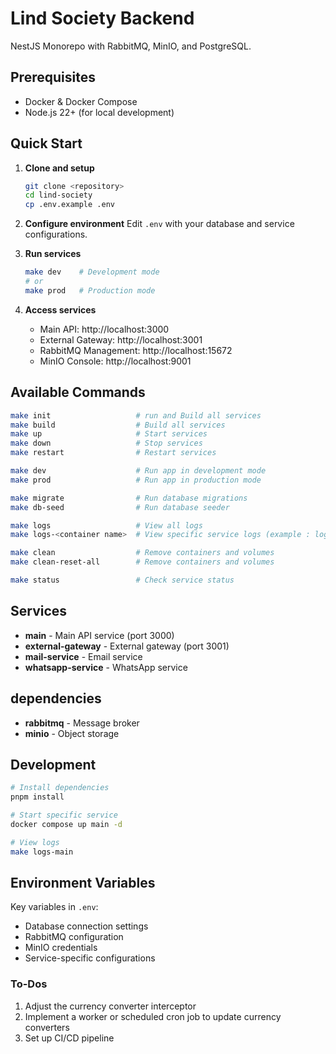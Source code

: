 # Lind Society Backend

NestJS Monorepo with RabbitMQ, MinIO, and PostgreSQL.

## Prerequisites

- Docker & Docker Compose
- Node.js 22+ (for local development)

## Quick Start

1. **Clone and setup**

   ```bash
   git clone <repository>
   cd lind-society
   cp .env.example .env
   ```

2. **Configure environment**
   Edit `.env` with your database and service configurations.

3. **Run services**

   ```bash
   make dev    # Development mode
   # or
   make prod   # Production mode
   ```

4. **Access services**
   - Main API: http://localhost:3000
   - External Gateway: http://localhost:3001
   - RabbitMQ Management: http://localhost:15672
   - MinIO Console: http://localhost:9001

## Available Commands

```bash
make init                   # run and Build all services
make build                  # Build all services
make up                     # Start services
make down                   # Stop services
make restart                # Restart services

make dev                    # Run app in development mode
make prod                   # Run app in production mode

make migrate                # Run database migrations
make db-seed                # Run database seeder

make logs                   # View all logs
make logs-<container name>  # View specific service logs (example : logs-main)

make clean                  # Remove containers and volumes
make clean-reset-all        # Remove containers and volumes

make status                 # Check service status
```

## Services

- **main** - Main API service (port 3000)
- **external-gateway** - External gateway (port 3001)
- **mail-service** - Email service
- **whatsapp-service** - WhatsApp service

## dependencies

- **rabbitmq** - Message broker
- **minio** - Object storage

## Development

```bash
# Install dependencies
pnpm install

# Start specific service
docker compose up main -d

# View logs
make logs-main
```

## Environment Variables

Key variables in `.env`:

- Database connection settings
- RabbitMQ configuration
- MinIO credentials
- Service-specific configurations

### To-Dos

1. Adjust the currency converter interceptor
2. Implement a worker or scheduled cron job to update currency converters
3. Set up CI/CD pipeline
